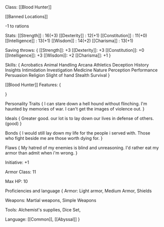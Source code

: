 Class: [[Blood Hunter]] 

[[Banned Locations]] 

-1 to rations

Stats:
[[Strength]] : 16(+3)
[[Dexterity]] : 12(+1)
[[Constitution]] : 11(+0)
[[Intelligence]] : 13(+1)
[[Wisdom]] : 14(+2)
[[Charisma]] : 13(+1)

Saving throws: 
{
[[Strength]]: +3
[[Dexterity]]: +3
[[Constitution]]: +0
[[Intelligence]]: +3
[[Wisdom]]: +2
[[Charisma]]: +1
}

Skills:
{
Acrobatics
Animal Handling
Arcana
Athletics
Deception
History
Insights
Intimidation
Investigation
Medicine
Nature
Perception
Performance
Persuasion
Religion
Slight of hand
Stealth
Survival
}

[[Blood Hunter]] Features: 
{

}

Personality Traits
{
I can stare down a hell hound without flinching. I'm haunted by memories of war. I can't get the images of violence out.
}

Ideals
{
Greater good. our lot is to lay down our lives in defense of others. (good)
}

Bonds
{
I would still lay down my life for the people i served with.
Those who fight beside me are those worth dying for.
}

Flaws
{
My hatred of my enemies is blind and unreasoning.
I'd rather eat my armor than admit when i'm wrong.
}

Initiative: +1

Armor Class: 11

Max HP: 10

Proficiencies and language 
{
Armor: Light armor, Medium Armor, Shields

Weapons: Martial weapons, Simple Weapons

Tools: Alchemist's supplies, Dice Set, 

Language: [[Common]], [[Abyssal]] 
}
